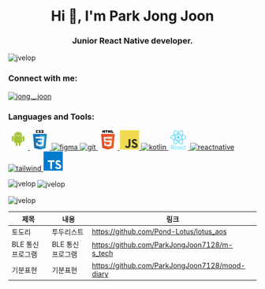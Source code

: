<h1 align="center">Hi 👋, I'm Park Jong Joon</h1>
<h3 align="center">Junior React Native developer.</h3>

<p align="left"> <img src="https://komarev.com/ghpvc/?username=jvelop&label=Profile%20views&color=0e75b6&style=flat" alt="jvelop" /> </p>

<h3 align="left">Connect with me:</h3>
<p align="left">
<a href="https://instagram.com/jong._.joon" target="blank"><img align="center" src="https://raw.githubusercontent.com/rahuldkjain/github-profile-readme-generator/master/src/images/icons/Social/instagram.svg" alt="jong._.joon" height="30" width="40" /></a>
</p>

<h3 align="left">Languages and Tools:</h3>
<p align="left"> <a href="https://developer.android.com" target="_blank" rel="noreferrer"> <img src="https://raw.githubusercontent.com/devicons/devicon/master/icons/android/android-original-wordmark.svg" alt="android" width="40" height="40"/> </a> <a href="https://www.w3schools.com/css/" target="_blank" rel="noreferrer"> <img src="https://raw.githubusercontent.com/devicons/devicon/master/icons/css3/css3-original-wordmark.svg" alt="css3" width="40" height="40"/> </a> <a href="https://www.figma.com/" target="_blank" rel="noreferrer"> <img src="https://www.vectorlogo.zone/logos/figma/figma-icon.svg" alt="figma" width="40" height="40"/> </a> <a href="https://git-scm.com/" target="_blank" rel="noreferrer"> <img src="https://www.vectorlogo.zone/logos/git-scm/git-scm-icon.svg" alt="git" width="40" height="40"/> </a> <a href="https://www.w3.org/html/" target="_blank" rel="noreferrer"> <img src="https://raw.githubusercontent.com/devicons/devicon/master/icons/html5/html5-original-wordmark.svg" alt="html5" width="40" height="40"/> </a> <a href="https://developer.mozilla.org/en-US/docs/Web/JavaScript" target="_blank" rel="noreferrer"> <img src="https://raw.githubusercontent.com/devicons/devicon/master/icons/javascript/javascript-original.svg" alt="javascript" width="40" height="40"/> </a> <a href="https://kotlinlang.org" target="_blank" rel="noreferrer"> <img src="https://www.vectorlogo.zone/logos/kotlinlang/kotlinlang-icon.svg" alt="kotlin" width="40" height="40"/> </a> <a href="https://reactjs.org/" target="_blank" rel="noreferrer"> <img src="https://raw.githubusercontent.com/devicons/devicon/master/icons/react/react-original-wordmark.svg" alt="react" width="40" height="40"/> </a> <a href="https://reactnative.dev/" target="_blank" rel="noreferrer"> <img src="https://reactnative.dev/img/header_logo.svg" alt="reactnative" width="40" height="40"/> </a> <a href="https://tailwindcss.com/" target="_blank" rel="noreferrer"> <img src="https://www.vectorlogo.zone/logos/tailwindcss/tailwindcss-icon.svg" alt="tailwind" width="40" height="40"/> </a> <a href="https://www.typescriptlang.org/" target="_blank" rel="noreferrer"> <img src="https://raw.githubusercontent.com/devicons/devicon/master/icons/typescript/typescript-original.svg" alt="typescript" width="40" height="40"/> </a> </p>

<p><img align="left" src="https://github-readme-stats.vercel.app/api/top-langs?username=jvelop&show_icons=true&locale=en&layout=compact" alt="jvelop" /></p>

<p>&nbsp;<img align="center" src="https://github-readme-stats.vercel.app/api?username=jvelop&show_icons=true&locale=en" alt="jvelop" /></p>

<p><img align="center" src="https://github-readme-streak-stats.herokuapp.com/?user=jvelop&" alt="jvelop" /></p>



|제목|내용|링크|
|------|---|---|
|토도리|투두리스트|https://github.com/Pond-Lotus/lotus_aos|
|BLE 통신 프로그램|BLE 통신 프로그램|https://github.com/ParkJongJoon7128/m-s_tech|
|기분표현|기분표현|https://github.com/ParkJongJoon7128/mood-diary|

